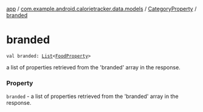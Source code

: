 [app](../../index.md) / [com.example.android.calorietracker.data.models](../index.md) / [CategoryProperty](index.md) / [branded](./branded.md)

# branded

`val branded: `[`List`](https://kotlinlang.org/api/latest/jvm/stdlib/kotlin.collections/-list/index.html)`<`[`FoodProperty`](../-food-property/index.md)`>`

a list of properties retrieved from the 'branded' array in the response.

### Property

`branded` - a list of properties retrieved from the 'branded' array in the response.